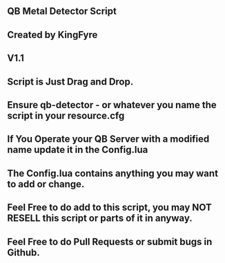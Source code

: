 ## QB Metal Detector Script
## Created by KingFyre      
##  V1.1 
##  
##  Script is Just Drag and Drop.
##  Ensure qb-detector - or whatever you name the script in your resource.cfg
##  
##  If You Operate your QB Server with a modified name update it in the Config.lua
##  The Config.lua contains anything you may want to add or change.
##
##  Feel Free to do add to this script, you may NOT RESELL this script or parts of it in anyway.
##  Feel Free to do Pull Requests or submit bugs in Github.
